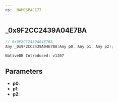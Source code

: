 ```yaml
---
ns: _NAMESPACE77
---
```

## _0x9F2CC2439A04E7BA

```c
// 0x9F2CC2439A04E7BA
Any _0x9F2CC2439A04E7BA(Any p0, Any p1, Any p2);
```

```
NativeDB Introduced: v1207
```

## Parameters
* **p0**:
* **p1**:
* **p2**:
